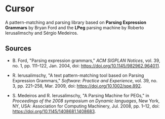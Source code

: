 # Cursor

A pattern-matching and parsing library based on **Parsing Expression Grammars** by Bryan Ford
and the **LPeg** parsing machine by Roberto Ierusalimschy and Sérgio Medeiros.

## Sources

- B. Ford, "Parsing expression grammars," *ACM SIGPLAN Notices*, vol. 39, no. 1, pp. 111–122, Jan. 2004, doi: https://doi.org/10.1145/982962.964011.

- R. Ierusalimschy, "A text pattern-matching tool based on Parsing Expression Grammars," *Software: Practice and Experience*, vol. 39, no. 3, pp. 221–258, Mar. 2009, doi: https://doi.org/10.1002/spe.892.

- S. Medeiros and R. Ierusalimschy, "A Parsing Machine for PEGs," in *Proceedings of the 2008 symposium on Dynamic languages*, New York, NY, USA: Association for Computing Machinery, Jul. 2008, pp. 1–12, doi: https://doi.org/10.1145/1408681.1408683.
